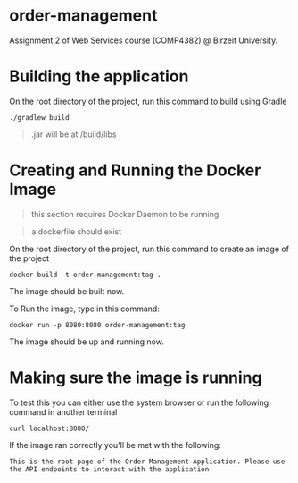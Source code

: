 # order-management
Assignment 2 of Web Services course (COMP4382) @ Birzeit University.

# Building the application
On the root directory of the project, run this command to build using Gradle 
```
./gradlew build
```
> .jar will be at /build/libs
# Creating and Running the Docker Image
> this section requires Docker Daemon to be running

> a dockerfile should exist

On the root directory of the project, run this command to create an image of the project
```
docker build -t order-management:tag .
```
The image should be built now.

To Run the image, type in this command:
```
docker run -p 8080:8080 order-management:tag
```
The image should be up and running now.
# Making sure the image is running

To test this you can either use the system browser or run the following command in another terminal
```
curl localhost:8080/
```
If the image ran correctly you'll be met with the following:
```
This is the root page of the Order Management Application. Please use the API endpoints to interact with the application
```
